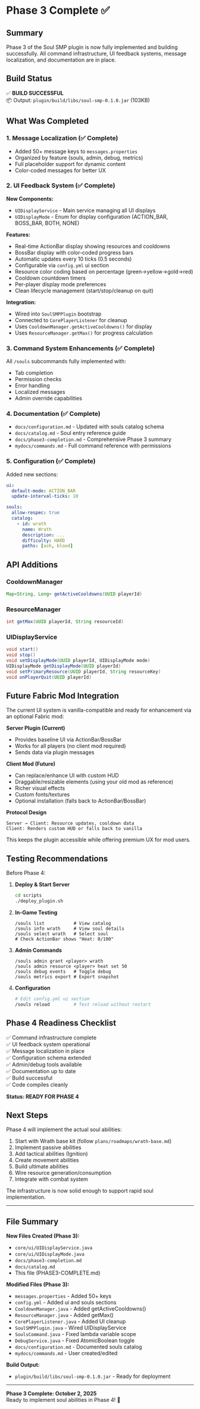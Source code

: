 # Phase 3 Complete ✅

## Summary

Phase 3 of the Soul SMP plugin is now fully implemented and building successfully. All command infrastructure, UI feedback systems, message localization, and documentation are in place.

## Build Status

✅ **BUILD SUCCESSFUL**  
📦 Output: `plugin/build/libs/soul-smp-0.1.0.jar` (103KB)

## What Was Completed

### 1. Message Localization (✅ Complete)
- Added 50+ message keys to `messages.properties`
- Organized by feature (souls, admin, debug, metrics)
- Full placeholder support for dynamic content
- Color-coded messages for better UX

### 2. UI Feedback System (✅ Complete)
**New Components:**
- `UIDisplayService` - Main service managing all UI displays
- `UIDisplayMode` - Enum for display configuration (ACTION_BAR, BOSS_BAR, BOTH, NONE)

**Features:**
- Real-time ActionBar display showing resources and cooldowns
- BossBar display with color-coded progress bars
- Automatic updates every 10 ticks (0.5 seconds)
- Configurable via `config.yml` ui section
- Resource color coding based on percentage (green→yellow→gold→red)
- Cooldown countdown timers
- Per-player display mode preferences
- Clean lifecycle management (start/stop/cleanup on quit)

**Integration:**
- Wired into `SoulSMPPlugin` bootstrap
- Connected to `CorePlayerListener` for cleanup
- Uses `CooldownManager.getActiveCooldowns()` for display
- Uses `ResourceManager.getMax()` for progress calculation

### 3. Command System Enhancements (✅ Complete)
All `/souls` subcommands fully implemented with:
- Tab completion
- Permission checks
- Error handling
- Localized messages
- Admin override capabilities

### 4. Documentation (✅ Complete)
- `docs/configuration.md` - Updated with souls catalog schema
- `docs/catalog.md` - Soul entry reference guide
- `docs/phase3-completion.md` - Comprehensive Phase 3 summary
- `mydocs/commands.md` - Full command reference with permissions

### 5. Configuration (✅ Complete)
Added new sections:
```yaml
ui:
  default-mode: ACTION_BAR
  update-interval-ticks: 10

souls:
  allow-respec: true
  catalog:
    - id: wrath
      name: Wrath
      description: ...
      difficulty: HARD
      paths: [ash, blood]
```

## API Additions

### CooldownManager
```java
Map<String, Long> getActiveCooldowns(UUID playerId)
```

### ResourceManager
```java
int getMax(UUID playerId, String resourceId)
```

### UIDisplayService
```java
void start()
void stop()
void setDisplayMode(UUID playerId, UIDisplayMode mode)
UIDisplayMode getDisplayMode(UUID playerId)
void setPrimaryResource(UUID playerId, String resourceKey)
void onPlayerQuit(UUID playerId)
```

## Future Fabric Mod Integration

The current UI system is vanilla-compatible and ready for enhancement via an optional Fabric mod:

**Server Plugin (Current)**
- Provides baseline UI via ActionBar/BossBar
- Works for all players (no client mod required)
- Sends data via plugin messages

**Client Mod (Future)**
- Can replace/enhance UI with custom HUD
- Draggable/resizable elements (using your old mod as reference)
- Richer visual effects
- Custom fonts/textures
- Optional installation (falls back to ActionBar/BossBar)

**Protocol Design**
```
Server → Client: Resource updates, cooldown data
Client: Renders custom HUD or falls back to vanilla
```

This keeps the plugin accessible while offering premium UX for mod users.

## Testing Recommendations

Before Phase 4:
1. **Deploy & Start Server**
   ```bash
   cd scripts
   ./deploy_plugin.sh
   ```

2. **In-Game Testing**
   ```
   /souls list           # View catalog
   /souls info wrath     # View soul details
   /souls select wrath   # Select soul
   # Check ActionBar shows "Heat: 0/100"
   ```

3. **Admin Commands**
   ```
   /souls admin grant <player> wrath
   /souls admin resource <player> heat set 50
   /souls debug events   # Toggle debug
   /souls metrics export # Export snapshot
   ```

4. **Configuration**
   ```bash
   # Edit config.yml ui section
   /souls reload         # Test reload without restart
   ```

## Phase 4 Readiness Checklist

✅ Command infrastructure complete  
✅ UI feedback system operational  
✅ Message localization in place  
✅ Configuration schema extended  
✅ Admin/debug tools available  
✅ Documentation up to date  
✅ Build successful  
✅ Code compiles cleanly  

**Status: READY FOR PHASE 4**

## Next Steps

Phase 4 will implement the actual soul abilities:
1. Start with Wrath base kit (follow `plans/roadmaps/wrath-base.md`)
2. Implement passive abilities
3. Add tactical abilities (Ignition)
4. Create movement abilities
5. Build ultimate abilities
6. Wire resource generation/consumption
7. Integrate with combat system

The infrastructure is now solid enough to support rapid soul implementation.

---

## File Summary

**New Files Created (Phase 3):**
- `core/ui/UIDisplayService.java`
- `core/ui/UIDisplayMode.java`
- `docs/phase3-completion.md`
- `docs/catalog.md`
- This file (PHASE3-COMPLETE.md)

**Modified Files (Phase 3):**
- `messages.properties` - Added 50+ keys
- `config.yml` - Added ui and souls sections
- `CooldownManager.java` - Added getActiveCooldowns()
- `ResourceManager.java` - Added getMax()
- `CorePlayerListener.java` - Added UI cleanup
- `SoulSMPPlugin.java` - Wired UIDisplayService
- `SoulsCommand.java` - Fixed lambda variable scope
- `DebugService.java` - Fixed AtomicBoolean toggle
- `docs/configuration.md` - Documented souls catalog
- `mydocs/commands.md` - User created/edited

**Build Output:**
- `plugin/build/libs/soul-smp-0.1.0.jar` - Ready for deployment

---

**Phase 3 Complete: October 2, 2025**  
Ready to implement soul abilities in Phase 4! 🚀

